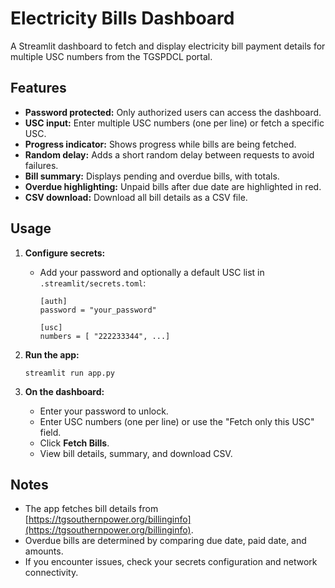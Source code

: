 # Electricity Bills Dashboard

A Streamlit dashboard to fetch and display electricity bill payment details for multiple USC numbers from the TGSPDCL portal.

## Features

- **Password protected:** Only authorized users can access the dashboard.
- **USC input:** Enter multiple USC numbers (one per line) or fetch a specific USC.
- **Progress indicator:** Shows progress while bills are being fetched.
- **Random delay:** Adds a short random delay between requests to avoid failures.
- **Bill summary:** Displays pending and overdue bills, with totals.
- **Overdue highlighting:** Unpaid bills after due date are highlighted in red.
- **CSV download:** Download all bill details as a CSV file.

## Usage

1. **Configure secrets:**
   - Add your password and optionally a default USC list in `.streamlit/secrets.toml`:
     ```
     [auth]
     password = "your_password"

     [usc]
     numbers = [ "222233344", ...]
     ```

2. **Run the app:**
   ```
   streamlit run app.py
   ```

3. **On the dashboard:**
   - Enter your password to unlock.
   - Enter USC numbers (one per line) or use the "Fetch only this USC" field.
   - Click **Fetch Bills**.
   - View bill details, summary, and download CSV.

## Notes

- The app fetches bill details from [https://tgsouthernpower.org/billinginfo](https://tgsouthernpower.org/billinginfo).
- Overdue bills are determined by comparing due date, paid date, and amounts.
- If you encounter issues, check your secrets configuration and network connectivity.
